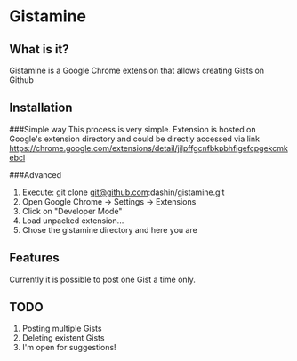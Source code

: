 Gistamine
=========

What is it?
-----------

Gistamine is a Google Chrome extension that allows creating Gists on Github

Installation
------------

###Simple way
This process is very simple. Extension is hosted on Google's extension directory and could be directly accessed via link https://chrome.google.com/extensions/detail/jilpffgcnfbkpbhfigefcpgekcmkebcl

###Advanced
1.  Execute: git clone git@github.com:dashin/gistamine.git
2.  Open Google Chrome -> Settings -> Extensions
3.  Click on "Developer Mode"
4.  Load unpacked extension...
5.  Chose the gistamine directory and here you are

Features
--------

Currently it is possible to post one Gist a time only.

TODO
----
1.  Posting multiple Gists
2.  Deleting existent Gists
3.  I'm open for suggestions!